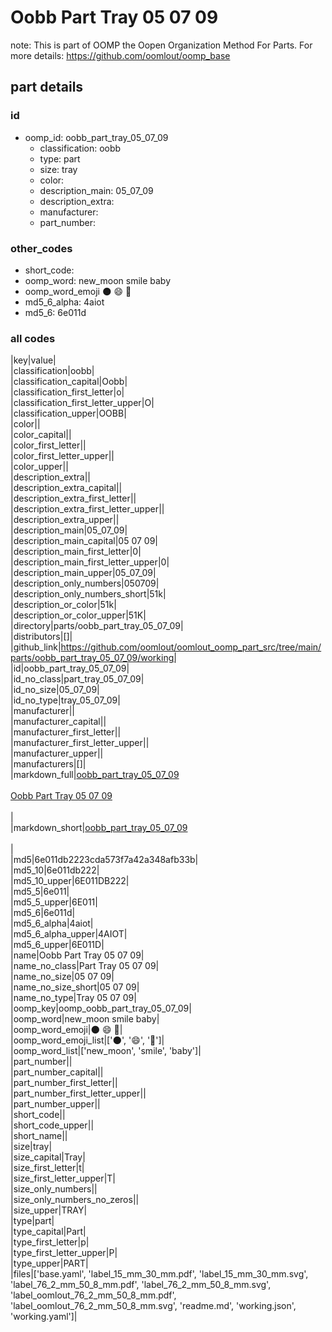 # Oobb Part Tray 05 07 09  

note: This is part of OOMP the Oopen Organization Method For Parts. For more details: https://github.com/oomlout/oomp_base

##  part details





### id
* oomp_id: oobb_part_tray_05_07_09
  * classification: oobb
  * type: part
  * size: tray
  * color: 
  * description_main: 05_07_09
  * description_extra: 
  * manufacturer: 
  * part_number: 

### other_codes
* short_code: 
* oomp_word: new_moon smile baby
* oomp_word_emoji :new_moon: :smile: :baby:
* md5_6_alpha: 4aiot
* md5_6: 6e011d

### all codes 
|key|value|  
|classification|oobb|  
|classification_capital|Oobb|  
|classification_first_letter|o|  
|classification_first_letter_upper|O|  
|classification_upper|OOBB|  
|color||  
|color_capital||  
|color_first_letter||  
|color_first_letter_upper||  
|color_upper||  
|description_extra||  
|description_extra_capital||  
|description_extra_first_letter||  
|description_extra_first_letter_upper||  
|description_extra_upper||  
|description_main|05_07_09|  
|description_main_capital|05 07 09|  
|description_main_first_letter|0|  
|description_main_first_letter_upper|0|  
|description_main_upper|05_07_09|  
|description_only_numbers|050709|  
|description_only_numbers_short|51k|  
|description_or_color|51k|  
|description_or_color_upper|51K|  
|directory|parts/oobb_part_tray_05_07_09|  
|distributors|[]|  
|github_link|https://github.com/oomlout/oomlout_oomp_part_src/tree/main/parts/oobb_part_tray_05_07_09/working|  
|id|oobb_part_tray_05_07_09|  
|id_no_class|part_tray_05_07_09|  
|id_no_size|05_07_09|  
|id_no_type|tray_05_07_09|  
|manufacturer||  
|manufacturer_capital||  
|manufacturer_first_letter||  
|manufacturer_first_letter_upper||  
|manufacturer_upper||  
|manufacturers|[]|  
|markdown_full|[oobb_part_tray_05_07_09](https://github.com/oomlout/oomlout_oomp_part_src/tree/main/parts/oobb_part_tray_05_07_09/working)<br>[](https://github.com/oomlout/oomlout_oomp_part_src/tree/main/parts/oobb_part_tray_05_07_09/working)<br>[Oobb Part Tray 05 07 09](https://github.com/oomlout/oomlout_oomp_part_src/tree/main/parts/oobb_part_tray_05_07_09/working)<br><br>|  
|markdown_short|[oobb_part_tray_05_07_09](https://github.com/oomlout/oomlout_oomp_part_src/tree/main/parts/oobb_part_tray_05_07_09/working)<br><br>|  
|md5|6e011db2223cda573f7a42a348afb33b|  
|md5_10|6e011db222|  
|md5_10_upper|6E011DB222|  
|md5_5|6e011|  
|md5_5_upper|6E011|  
|md5_6|6e011d|  
|md5_6_alpha|4aiot|  
|md5_6_alpha_upper|4AIOT|  
|md5_6_upper|6E011D|  
|name|Oobb Part Tray 05 07 09|  
|name_no_class|Part Tray 05 07 09|  
|name_no_size|05 07 09|  
|name_no_size_short|05 07 09|  
|name_no_type|Tray 05 07 09|  
|oomp_key|oomp_oobb_part_tray_05_07_09|  
|oomp_word|new_moon smile baby|  
|oomp_word_emoji|:new_moon: :smile: :baby:|  
|oomp_word_emoji_list|[':new_moon:', ':smile:', ':baby:']|  
|oomp_word_list|['new_moon', 'smile', 'baby']|  
|part_number||  
|part_number_capital||  
|part_number_first_letter||  
|part_number_first_letter_upper||  
|part_number_upper||  
|short_code||  
|short_code_upper||  
|short_name||  
|size|tray|  
|size_capital|Tray|  
|size_first_letter|t|  
|size_first_letter_upper|T|  
|size_only_numbers||  
|size_only_numbers_no_zeros||  
|size_upper|TRAY|  
|type|part|  
|type_capital|Part|  
|type_first_letter|p|  
|type_first_letter_upper|P|  
|type_upper|PART|  
|files|['base.yaml', 'label_15_mm_30_mm.pdf', 'label_15_mm_30_mm.svg', 'label_76_2_mm_50_8_mm.pdf', 'label_76_2_mm_50_8_mm.svg', 'label_oomlout_76_2_mm_50_8_mm.pdf', 'label_oomlout_76_2_mm_50_8_mm.svg', 'readme.md', 'working.json', 'working.yaml']|  
